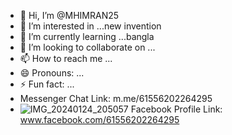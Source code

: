 - 👋 Hi, I’m @MHIMRAN25
- 👀 I’m interested in ...new invention 
- 🌱 I’m currently learning ...bangla
- 💞️ I’m looking to collaborate on ...
- 📫 How to reach me ...
- 😄 Pronouns: ...
- ⚡ Fun fact: ...
- Messenger Chat Link:
m.me/61556202264295
- ![IMG_20240124_205057](https://github.com/MHIMRAN25/MHIMRAN25/assets/147571069/cdf39091-5d53-438a-b915-11d459899280)
Facebook Profile Link:
www.facebook.com/61556202264295
<!---
MHIMRAN25/MHIMRAN25 is a ✨ special ✨ repository because its `README.md` (this file) appears on your GitHub profile.
You can click the Preview link to take a look at your changes.
--->

